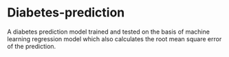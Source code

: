 # Diabetes-prediction
A diabetes prediction model trained and tested on the basis of machine learning regression model which also calculates the root mean square error of the prediction.
